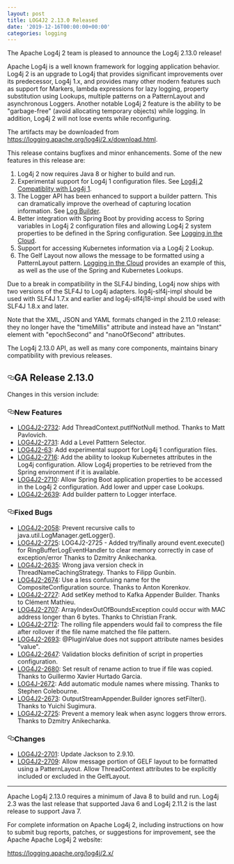 ```yaml
---
layout: post
title: LOG4J2 2.13.0 Released
date: '2019-12-16T00:00:00+00:00'
categories: logging
---
```

<p>The Apache Log4j 2 team is pleased to announce the Log4j 2.13.0 release!</p>
<p>Apache Log4j is a well known framework for logging application behavior. Log4j 2 is an upgrade
to Log4j that provides significant improvements over its predecessor, Log4j 1.x, and provides
many other modern features such as support for Markers, lambda expressions for lazy logging,
property substitution using Lookups, multiple patterns on a PatternLayout and asynchronous
Loggers. Another notable Log4j 2 feature is the ability to be "garbage-free" (avoid allocating
temporary objects) while logging. In addition, Log4j 2 will not lose events while reconfiguring.</p>
<p>The artifacts may be downloaded from <a href="https://logging.apache.org/log4j/2.x/download.html">https://logging.apache.org/log4j/2.x/download.html</a>.</p>
<p>This release contains bugfixes and minor enhancements. Some of the new features in this release are:</p>
<ol>
<li>Log4j 2 now requires Java 8 or higher to build and run.</li>
<li>Experimental support for Log4j 1 configuration files. See
<a href="https://logging.apache.org/log4j/2.x/manual/compatibility.html">Log4j 2 Compatiblity with Log4j 1</a>.</li>
<li>The Logger API has been enhanced to support a builder pattern. This can dramatically improve the overhead of
capturing location information. See <a href="https://logging.apache.org/log4j/2.x/manual/logbuilder.html">Log Builder</a>.</li>
<li>Better integration with Spring Boot by providing access to Spring variables in Log4j 2 configuration files and
allowing Log4j 2 system properties to be defined in the Spring configuration.
See <a href="https://logging.apache.org/log4j/2.x/manual/cloud.html#Managing_Logging_Configuration">Logging in the Cloud</a>.</li>
<li>Support for accessing Kubernetes information via a Log4j 2 Lookup.</li>
<li>The Gelf Layout now allows the message to be formatted using a PatternLayout pattern.
<a href="https://logging.apache.org/log4j/2.x/manual/cloud.html#Log4j_Configuration">Logging in the Cloud</a> provides an example of this, as well
as the use of the Spring and Kubernetes Lookups.</li>
</ol>
<p>Due to a break in compatibility in the SLF4J binding, Log4j now ships with two versions of the SLF4J to Log4j adapters.
log4j-slf4j-impl should be used with SLF4J 1.7.x and earlier and log4j-slf4j18-impl should be used with SLF4J 1.8.x and
later.</p>
<p>Note that the XML, JSON and YAML formats changed in the 2.11.0 release: they no longer have the "timeMillis" attribute
and instead have an "Instant" element with "epochSecond" and "nanoOfSecond" attributes.</p>
<p>The Log4j 2.13.0 API, as well as many core components, maintains binary compatibility with previous releases.</p>
<h2><a id="user-content-ga-release-2130" class="anchor" aria-hidden="true" href="#ga-release-2130"><svg class="octicon octicon-link" viewBox="0 0 16 16" version="1.1" width="16" height="16" aria-hidden="true"><path fill-rule="evenodd" d="M4 9h1v1H4c-1.5 0-3-1.69-3-3.5S2.55 3 4 3h4c1.45 0 3 1.69 3 3.5 0 1.41-.91 2.72-2 3.25V8.59c.58-.45 1-1.27 1-2.09C10 5.22 8.98 4 8 4H4c-.98 0-2 1.22-2 2.5S3 9 4 9zm9-3h-1v1h1c1 0 2 1.22 2 2.5S13.98 12 13 12H9c-.98 0-2-1.22-2-2.5 0-.83.42-1.64 1-2.09V6.25c-1.09.53-2 1.84-2 3.25C6 11.31 7.55 13 9 13h4c1.45 0 3-1.69 3-3.5S14.5 6 13 6z"></path></svg></a>GA Release 2.13.0</h2>
<p>Changes in this version include:</p>
<h3><a id="user-content-new-features" class="anchor" aria-hidden="true" href="#new-features"><svg class="octicon octicon-link" viewBox="0 0 16 16" version="1.1" width="16" height="16" aria-hidden="true"><path fill-rule="evenodd" d="M4 9h1v1H4c-1.5 0-3-1.69-3-3.5S2.55 3 4 3h4c1.45 0 3 1.69 3 3.5 0 1.41-.91 2.72-2 3.25V8.59c.58-.45 1-1.27 1-2.09C10 5.22 8.98 4 8 4H4c-.98 0-2 1.22-2 2.5S3 9 4 9zm9-3h-1v1h1c1 0 2 1.22 2 2.5S13.98 12 13 12H9c-.98 0-2-1.22-2-2.5 0-.83.42-1.64 1-2.09V6.25c-1.09.53-2 1.84-2 3.25C6 11.31 7.55 13 9 13h4c1.45 0 3-1.69 3-3.5S14.5 6 13 6z"></path></svg></a>New Features</h3>
<ul>
<li><a href="https://issues.apache.org/jira/browse/LOG4J2-2732" rel="nofollow">LOG4J2-2732</a>:
Add ThreadContext.putIfNotNull method. Thanks to Matt Pavlovich.</li>
<li><a href="https://issues.apache.org/jira/browse/LOG4J2-2731" rel="nofollow">LOG4J2-2731</a>:
Add a Level Patttern Selector.</li>
<li><a href="https://issues.apache.org/jira/browse/LOG4J2-63" rel="nofollow">LOG4J2-63</a>:
Add experimental support for Log4j 1 configuration files.</li>
<li><a href="https://issues.apache.org/jira/browse/LOG4J2-2716" rel="nofollow">LOG4J2-2716</a>:
Add the ability to lookup Kubernetes attributes in the Log4j configuration. Allow Log4j properties to
be retrieved from the Spring environment if it is available.</li>
<li><a href="https://issues.apache.org/jira/browse/LOG4J2-2710" rel="nofollow">LOG4J2-2710</a>:
Allow Spring Boot application properties to be accessed in the Log4j 2 configuration. Add
lower and upper case Lookups.</li>
<li><a href="https://issues.apache.org/jira/browse/LOG4J2-2639" rel="nofollow">LOG4J2-2639</a>:
Add builder pattern to Logger interface.</li>
</ul>
<h3><a id="user-content-fixed-bugs" class="anchor" aria-hidden="true" href="#fixed-bugs"><svg class="octicon octicon-link" viewBox="0 0 16 16" version="1.1" width="16" height="16" aria-hidden="true"><path fill-rule="evenodd" d="M4 9h1v1H4c-1.5 0-3-1.69-3-3.5S2.55 3 4 3h4c1.45 0 3 1.69 3 3.5 0 1.41-.91 2.72-2 3.25V8.59c.58-.45 1-1.27 1-2.09C10 5.22 8.98 4 8 4H4c-.98 0-2 1.22-2 2.5S3 9 4 9zm9-3h-1v1h1c1 0 2 1.22 2 2.5S13.98 12 13 12H9c-.98 0-2-1.22-2-2.5 0-.83.42-1.64 1-2.09V6.25c-1.09.53-2 1.84-2 3.25C6 11.31 7.55 13 9 13h4c1.45 0 3-1.69 3-3.5S14.5 6 13 6z"></path></svg></a>Fixed Bugs</h3>
<ul>
<li><a href="https://issues.apache.org/jira/browse/LOG4J2-2058" rel="nofollow">LOG4J2-2058</a>:
Prevent recursive calls to java.util.LogManager.getLogger().</li>
<li><a href="https://issues.apache.org/jira/browse/LOG4J2-2725" rel="nofollow">LOG4J2-2725</a>:
LOG4J2-2725 - Added try/finally around event.execute() for RingBufferLogEventHandler to clear memory
correctly in case of exception/error Thanks to Dzmitry Anikechanka.</li>
<li><a href="https://issues.apache.org/jira/browse/LOG4J2-2635" rel="nofollow">LOG4J2-2635</a>:
Wrong java version check in ThreadNameCachingStrategy. Thanks to Filipp Gunbin.</li>
<li><a href="https://issues.apache.org/jira/browse/LOG4J2-2674" rel="nofollow">LOG4J2-2674</a>:
Use a less confusing name for the CompositeConfiguration source. Thanks to Anton Korenkov.</li>
<li><a href="https://issues.apache.org/jira/browse/LOG4J2-2727" rel="nofollow">LOG4J2-2727</a>:
Add setKey method to Kafka Appender Builder. Thanks to Clément Mathieu.</li>
<li><a href="https://issues.apache.org/jira/browse/LOG4J2-2707" rel="nofollow">LOG4J2-2707</a>:
ArrayIndexOutOfBoundsException could occur with MAC address longer than 6 bytes. Thanks to Christian Frank.</li>
<li><a href="https://issues.apache.org/jira/browse/LOG4J2-2712" rel="nofollow">LOG4J2-2712</a>:
The rolling file appenders would fail to compress the file after rollover if the file name matched the
file pattern.</li>
<li><a href="https://issues.apache.org/jira/browse/LOG4J2-2693" rel="nofollow">LOG4J2-2693</a>:
@PluginValue does not support attribute names besides "value".</li>
<li><a href="https://issues.apache.org/jira/browse/LOG4J2-2647" rel="nofollow">LOG4J2-2647</a>:
Validation blocks definition of script in properties configuration.</li>
<li><a href="https://issues.apache.org/jira/browse/LOG4J2-2680" rel="nofollow">LOG4J2-2680</a>:
Set result of rename action to true if file was copied. Thanks to Guillermo Xavier Hurtado Garcia.</li>
<li><a href="https://issues.apache.org/jira/browse/LOG4J-2672" rel="nofollow">LOG4J-2672</a>:
Add automatic module names where missing. Thanks to Stephen Colebourne.</li>
<li><a href="https://issues.apache.org/jira/browse/LOG4J2-2673" rel="nofollow">LOG4J2-2673</a>:
OutputStreamAppender.Builder ignores setFilter(). Thanks to Yuichi Sugimura.</li>
<li><a href="https://issues.apache.org/jira/browse/LOG4J2-2725" rel="nofollow">LOG4J2-2725</a>:
Prevent a memory leak when async loggers throw errors. Thanks to Dzmitry Anikechanka.</li>
</ul>
<h3><a id="user-content-changes" class="anchor" aria-hidden="true" href="#changes"><svg class="octicon octicon-link" viewBox="0 0 16 16" version="1.1" width="16" height="16" aria-hidden="true"><path fill-rule="evenodd" d="M4 9h1v1H4c-1.5 0-3-1.69-3-3.5S2.55 3 4 3h4c1.45 0 3 1.69 3 3.5 0 1.41-.91 2.72-2 3.25V8.59c.58-.45 1-1.27 1-2.09C10 5.22 8.98 4 8 4H4c-.98 0-2 1.22-2 2.5S3 9 4 9zm9-3h-1v1h1c1 0 2 1.22 2 2.5S13.98 12 13 12H9c-.98 0-2-1.22-2-2.5 0-.83.42-1.64 1-2.09V6.25c-1.09.53-2 1.84-2 3.25C6 11.31 7.55 13 9 13h4c1.45 0 3-1.69 3-3.5S14.5 6 13 6z"></path></svg></a>Changes</h3>
<ul>
<li><a href="https://issues.apache.org/jira/browse/LOG4J2-2701" rel="nofollow">LOG4J2-2701</a>:
Update Jackson to 2.9.10.</li>
<li><a href="https://issues.apache.org/jira/browse/LOG4J2-2709" rel="nofollow">LOG4J2-2709</a>:
Allow message portion of GELF layout to be formatted using a PatternLayout. Allow
ThreadContext attributes to be explicitly included or excluded in the GelfLayout.</li>
</ul>
<hr>
<p>Apache Log4j 2.13.0 requires a minimum of Java 8 to build and run. Log4j 2.3 was the
last release that supported Java 6 and Log4j 2.11.2 is the last release to support Java 7.</p>
<p>For complete information on Apache Log4j 2, including instructions on how to submit bug
reports, patches, or suggestions for improvement, see the Apache Apache Log4j 2 website:</p>
<p><a href="https://logging.apache.org/log4j/2.x/" rel="nofollow">https://logging.apache.org/log4j/2.x/</a></p>

